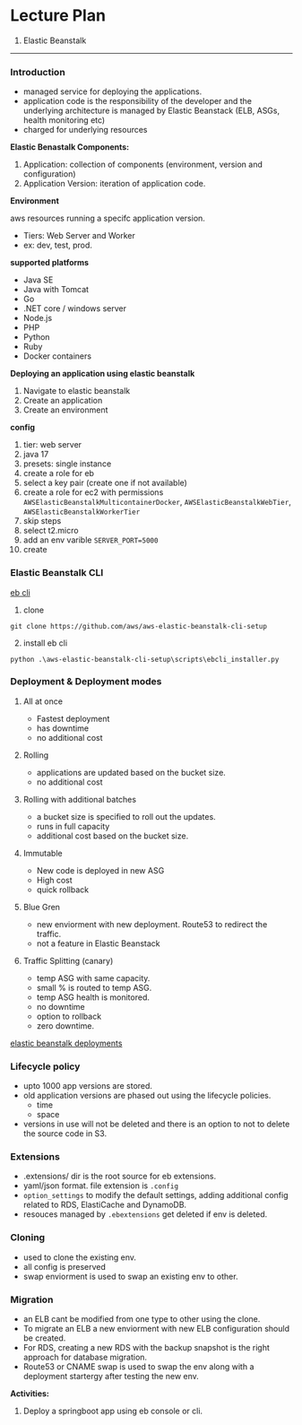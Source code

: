 # Lecture Plan

1. Elastic Beanstalk
---

### Introduction

- managed service for deploying the applications. 
- application code is the responsibility of the developer and the underlying architecture is managed by Elastic Beanstack (ELB, ASGs, health monitoring etc)
- charged for underlying resources

**Elastic Benastalk Components:**

1. Application: collection of components (environment, version and configuration)
2. Application Version: iteration of application code.


**Environment**

aws resources running a specifc application version. 
   - Tiers: Web Server and Worker
   - ex: dev, test, prod.

**supported platforms**

- Java SE
- Java with Tomcat
- Go
- .NET core / windows server
- Node.js
- PHP
- Python
- Ruby
- Docker containers

**Deploying an application using elastic beanstalk**


1. Navigate to elastic beanstalk
2. Create an application
3. Create an environment

**config**

1. tier: web server
2. java 17
3. presets: single instance
4. create a role for eb
5. select a key pair (create one if not available)
6. create a role for ec2 with permissions `AWSElasticBeanstalkMulticontainerDocker`, `AWSElasticBeanstalkWebTier`, `AWSElasticBeanstalkWorkerTier`
7. skip steps
8. select t2.micro
9. add an env varible `SERVER_PORT=5000`
10. create


### Elastic Beanstalk CLI

[eb cli](https://docs.aws.amazon.com/elasticbeanstalk/latest/dg/eb-cli3-install.html)


1. clone 

```
git clone https://github.com/aws/aws-elastic-beanstalk-cli-setup
```

2. install eb cli

```
python .\aws-elastic-beanstalk-cli-setup\scripts\ebcli_installer.py
```


### Deployment & Deployment modes

1. All at once

   - Fastest deployment
   - has downtime
   - no additional cost

2. Rolling
   - applications are updated based on the bucket size.
   - no additional cost

3. Rolling with additional batches
   -  a bucket size is specified to roll out the updates.
   -  runs in full capacity
   -  additional cost based on the bucket size.
  
4. Immutable

   - New code is deployed in new ASG
   - High cost
   - quick rollback 
5. Blue Gren
   - new enviorment with new deployment. Route53 to redirect the traffic.
   - not a feature in Elastic Beanstack
6. Traffic Splitting (canary)

   - temp ASG with same capacity.
   - small % is routed to temp ASG.
   - temp ASG health is monitored.
   - no downtime
   - option to rollback
   - zero downtime.

[elastic beanstalk deployments](https://docs.aws.amazon.com/elasticbeanstalk/latest/dg/using-features.deploy-existing-version.html)



### Lifecycle policy

- upto 1000 app versions are stored.
- old application versions are phased out using the lifecycle policies.
    - time
    - space
- versions in use will not be deleted and there is an option to not to delete the source code in S3.

### Extensions

- .extensions/ dir is the root source for eb extensions.
- yaml/json format. file extension is `.config`
- `option_settings` to modify the default settings, adding additional config related to RDS, ElastiCache and DynamoDB.
- resouces managed by `.ebextensions` get deleted if env is deleted.

### Cloning

- used to clone the existing env.
- all config is preserved
- swap enviorment is used to swap an existing env to other.

### Migration


- an ELB cant be modified from one type to other using the clone.   
- To migrate an ELB a new enviorment with new ELB configuration should be created.
- For RDS, creating a new RDS with the backup snapshot is the right approach for database migration.
- Route53 or CNAME swap is used to swap the env along with a deployment startergy after testing the new env.

**Activities:**

1. Deploy a springboot app  using eb console or cli.